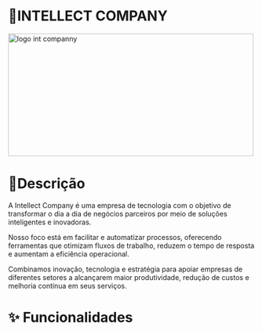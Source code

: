 # 🤖INTELLECT COMPANY
<img width="500" height="250" alt="logo int companny" src="https://github.com/user-attachments/assets/8a96ba9b-61a9-4de9-82ff-a07398616811" />

#  📌Descrição 
A Intellect Company é uma empresa de tecnologia com o objetivo de transformar o dia a dia de negócios parceiros por meio de soluções inteligentes e inovadoras.

Nosso foco está em facilitar e automatizar processos, oferecendo ferramentas que otimizam fluxos de trabalho, reduzem o tempo de resposta e aumentam a eficiência operacional.

Combinamos inovação, tecnologia e estratégia para apoiar empresas de diferentes setores a alcançarem maior produtividade, redução de custos e melhoria contínua em seus serviços.

# ✨ Funcionalidades
